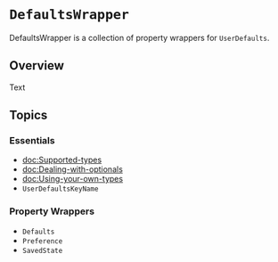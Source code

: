 # ``DefaultsWrapper``

DefaultsWrapper is a collection of property wrappers for `UserDefaults`.

## Overview

<!--@START_MENU_TOKEN@-->Text<!--@END_MENU_TOKEN@-->

## Topics

### Essentials

- <doc:Supported-types>
- <doc:Dealing-with-optionals>
- <doc:Using-your-own-types>
- ``UserDefaultsKeyName``

### Property Wrappers

- ``Defaults``
- ``Preference``
- ``SavedState``
